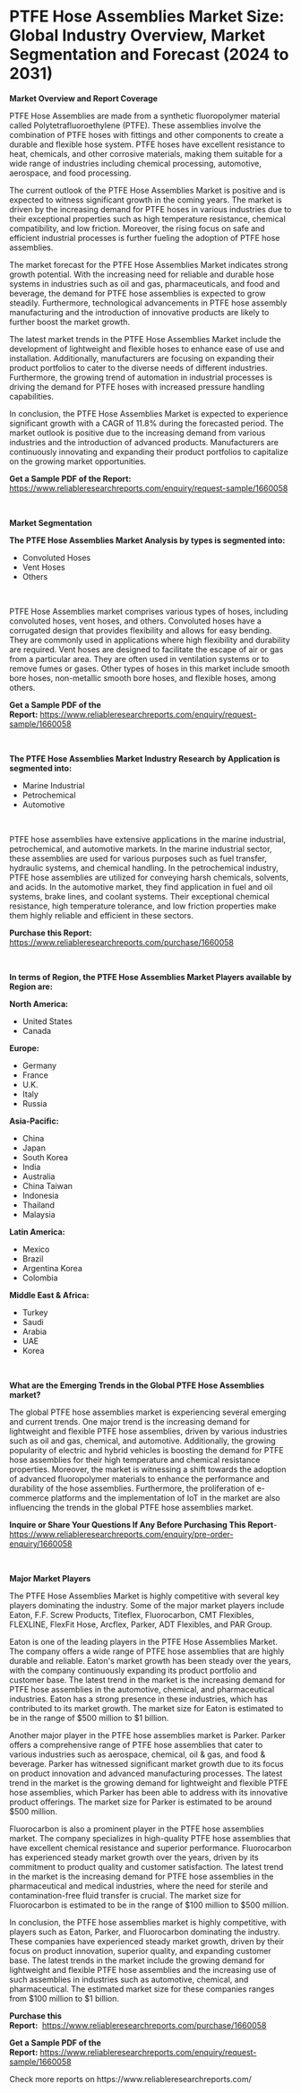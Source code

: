 <p><h1>PTFE Hose Assemblies Market Size: Global Industry Overview, Market Segmentation and Forecast (2024 to 2031)</h1></p><p><strong>Market Overview and Report Coverage</strong></p>
<p><p>PTFE Hose Assemblies are made from a synthetic fluoropolymer material called Polytetrafluoroethylene (PTFE). These assemblies involve the combination of PTFE hoses with fittings and other components to create a durable and flexible hose system. PTFE hoses have excellent resistance to heat, chemicals, and other corrosive materials, making them suitable for a wide range of industries including chemical processing, automotive, aerospace, and food processing.</p><p>The current outlook of the PTFE Hose Assemblies Market is positive and is expected to witness significant growth in the coming years. The market is driven by the increasing demand for PTFE hoses in various industries due to their exceptional properties such as high temperature resistance, chemical compatibility, and low friction. Moreover, the rising focus on safe and efficient industrial processes is further fueling the adoption of PTFE hose assemblies.</p><p>The market forecast for the PTFE Hose Assemblies Market indicates strong growth potential. With the increasing need for reliable and durable hose systems in industries such as oil and gas, pharmaceuticals, and food and beverage, the demand for PTFE hose assemblies is expected to grow steadily. Furthermore, technological advancements in PTFE hose assembly manufacturing and the introduction of innovative products are likely to further boost the market growth.</p><p>The latest market trends in the PTFE Hose Assemblies Market include the development of lightweight and flexible hoses to enhance ease of use and installation. Additionally, manufacturers are focusing on expanding their product portfolios to cater to the diverse needs of different industries. Furthermore, the growing trend of automation in industrial processes is driving the demand for PTFE hoses with increased pressure handling capabilities.</p><p>In conclusion, the PTFE Hose Assemblies Market is expected to experience significant growth with a CAGR of 11.8% during the forecasted period. The market outlook is positive due to the increasing demand from various industries and the introduction of advanced products. Manufacturers are continuously innovating and expanding their product portfolios to capitalize on the growing market opportunities.</p></p>
<p><strong>Get a Sample PDF of the Report:</strong> <a href="https://www.reliableresearchreports.com/enquiry/request-sample/1660058">https://www.reliableresearchreports.com/enquiry/request-sample/1660058</a></p>
<p>&nbsp;</p>
<p><strong>Market Segmentation</strong></p>
<p><strong>The PTFE Hose Assemblies Market Analysis by types is segmented into:</strong></p>
<p><ul><li>Convoluted Hoses</li><li>Vent Hoses</li><li>Others</li></ul></p>
<p>&nbsp;</p>
<p><p>PTFE Hose Assemblies market comprises various types of hoses, including convoluted hoses, vent hoses, and others. Convoluted hoses have a corrugated design that provides flexibility and allows for easy bending. They are commonly used in applications where high flexibility and durability are required. Vent hoses are designed to facilitate the escape of air or gas from a particular area. They are often used in ventilation systems or to remove fumes or gases. Other types of hoses in this market include smooth bore hoses, non-metallic smooth bore hoses, and flexible hoses, among others.</p></p>
<p><strong>Get a Sample PDF of the Report:</strong>&nbsp;<a href="https://www.reliableresearchreports.com/enquiry/request-sample/1660058">https://www.reliableresearchreports.com/enquiry/request-sample/1660058</a></p>
<p>&nbsp;</p>
<p><strong>The PTFE Hose Assemblies Market Industry Research by Application is segmented into:</strong></p>
<p><ul><li>Marine Industrial</li><li>Petrochemical</li><li>Automotive</li></ul></p>
<p>&nbsp;</p>
<p><p>PTFE hose assemblies have extensive applications in the marine industrial, petrochemical, and automotive markets. In the marine industrial sector, these assemblies are used for various purposes such as fuel transfer, hydraulic systems, and chemical handling. In the petrochemical industry, PTFE hose assemblies are utilized for conveying harsh chemicals, solvents, and acids. In the automotive market, they find application in fuel and oil systems, brake lines, and coolant systems. Their exceptional chemical resistance, high temperature tolerance, and low friction properties make them highly reliable and efficient in these sectors.</p></p>
<p><strong>Purchase this Report:</strong>&nbsp; <a href="https://www.reliableresearchreports.com/purchase/1660058">https://www.reliableresearchreports.com/purchase/1660058</a></p>
<p>&nbsp;</p>
<p><strong>In terms of Region, the PTFE Hose Assemblies Market Players available by Region are:</strong></p>
<p>
    <p> <strong> North America: </strong>
        <ul>
            <li>United States</li>
            <li>Canada</li>
        </ul>
        </p> 
    <p> <strong> Europe: </strong>
        <ul>
            <li>Germany</li>
            <li>France</li>
            <li>U.K.</li>
            <li>Italy</li>
            <li>Russia</li>
        </ul>
        </p> 
    <p> <strong> Asia-Pacific: </strong>
        <ul>
            <li>China</li>
            <li>Japan</li>
            <li>South Korea</li>
            <li>India</li>
            <li>Australia</li>
            <li>China Taiwan</li>
            <li>Indonesia</li>
            <li>Thailand</li>
            <li>Malaysia</li>
        </ul>
        </p> 
    <p> <strong> Latin America: </strong>
        <ul>
            <li>Mexico</li>
            <li>Brazil</li>
            <li>Argentina Korea</li>
            <li>Colombia</li>
        </ul>
        </p> 
    <p> <strong> Middle East & Africa: </strong>
        <ul>
            <li>Turkey</li>
            <li>Saudi</li>
            <li>Arabia</li>
            <li>UAE</li>
            <li>Korea</li>
        </ul>
    </p>
    </p>
<p>&nbsp;</p>
<p><strong>What are the Emerging Trends in the Global PTFE Hose Assemblies market?</strong></p>
<p><p>The global PTFE hose assemblies market is experiencing several emerging and current trends. One major trend is the increasing demand for lightweight and flexible PTFE hose assemblies, driven by various industries such as oil and gas, chemical, and automotive. Additionally, the growing popularity of electric and hybrid vehicles is boosting the demand for PTFE hose assemblies for their high temperature and chemical resistance properties. Moreover, the market is witnessing a shift towards the adoption of advanced fluoropolymer materials to enhance the performance and durability of the hose assemblies. Furthermore, the proliferation of e-commerce platforms and the implementation of IoT in the market are also influencing the trends in the global PTFE hose assemblies market.</p></p>
<p><strong>Inquire or Share Your Questions If Any Before Purchasing This Report</strong>- <a href="https://www.reliableresearchreports.com/enquiry/pre-order-enquiry/1660058">https://www.reliableresearchreports.com/enquiry/pre-order-enquiry/1660058</a></p>
<p>&nbsp;</p>
<p><strong>Major Market Players</strong></p>
<p><p>The PTFE Hose Assemblies Market is highly competitive with several key players dominating the industry. Some of the major market players include Eaton, F.F. Screw Products, Titeflex, Fluorocarbon, CMT Flexibles, FLEXLINE, FlexFit Hose, Arcflex, Parker, ADT Flexibles, and PAR Group.</p><p>Eaton is one of the leading players in the PTFE Hose Assemblies Market. The company offers a wide range of PTFE hose assemblies that are highly durable and reliable. Eaton's market growth has been steady over the years, with the company continuously expanding its product portfolio and customer base. The latest trend in the market is the increasing demand for PTFE hose assemblies in the automotive, chemical, and pharmaceutical industries. Eaton has a strong presence in these industries, which has contributed to its market growth. The market size for Eaton is estimated to be in the range of $500 million to $1 billion.</p><p>Another major player in the PTFE hose assemblies market is Parker. Parker offers a comprehensive range of PTFE hose assemblies that cater to various industries such as aerospace, chemical, oil & gas, and food & beverage. Parker has witnessed significant market growth due to its focus on product innovation and advanced manufacturing processes. The latest trend in the market is the growing demand for lightweight and flexible PTFE hose assemblies, which Parker has been able to address with its innovative product offerings. The market size for Parker is estimated to be around $500 million.</p><p>Fluorocarbon is also a prominent player in the PTFE hose assemblies market. The company specializes in high-quality PTFE hose assemblies that have excellent chemical resistance and superior performance. Fluorocarbon has experienced steady market growth over the years, driven by its commitment to product quality and customer satisfaction. The latest trend in the market is the increasing demand for PTFE hose assemblies in the pharmaceutical and medical industries, where the need for sterile and contamination-free fluid transfer is crucial. The market size for Fluorocarbon is estimated to be in the range of $100 million to $500 million.</p><p>In conclusion, the PTFE hose assemblies market is highly competitive, with players such as Eaton, Parker, and Fluorocarbon dominating the industry. These companies have experienced steady market growth, driven by their focus on product innovation, superior quality, and expanding customer base. The latest trends in the market include the growing demand for lightweight and flexible PTFE hose assemblies and the increasing use of such assemblies in industries such as automotive, chemical, and pharmaceutical. The estimated market size for these companies ranges from $100 million to $1 billion.</p></p>
<p><strong>Purchase this Report:</strong>&nbsp;&nbsp;<a href="https://www.reliableresearchreports.com/purchase/1660058">https://www.reliableresearchreports.com/purchase/1660058</a></p>
<p></p>
<p><strong>Get a Sample PDF of the Report:</strong>&nbsp;<a href="https://www.reliableresearchreports.com/enquiry/request-sample/1660058">https://www.reliableresearchreports.com/enquiry/request-sample/1660058</a></p>
<p>Check more reports on https://www.reliableresearchreports.com/</p>